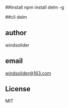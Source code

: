 ##install
npm install delm -g

##cli
delm

## author
windsolider

## email
windsolider@163.com

## License
MIT
